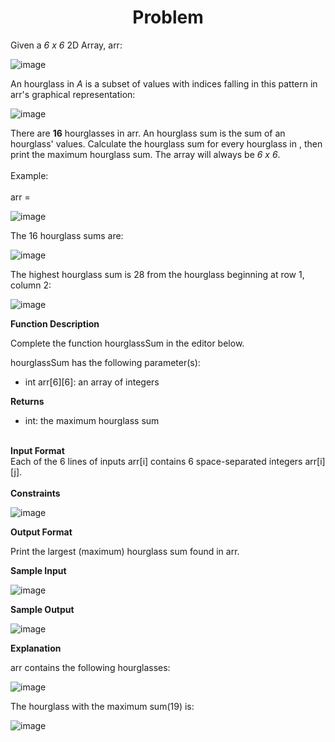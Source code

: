 <h1 align="center" >Problem</h1>
<p>Given a <i>6 x 6</i> 2D Array, arr:</p>

![image](https://github.com/Ridwan805/Problem-Solving-of-Hackerrank/assets/154875891/1d6a28b0-1d9d-4b09-af3b-030b5934e470)

<p>An hourglass in <i>A</i> is a subset of values with indices falling in this pattern in arr's graphical representation:</p>

![image](https://github.com/Ridwan805/Problem-Solving-of-Hackerrank/assets/154875891/edc2c4ca-37d2-4395-b144-6b81de85a2bd)

<p>There are <strong>16</strong> hourglasses in arr. An hourglass sum is the sum of an hourglass' values. Calculate the hourglass sum for every hourglass in , then print the maximum hourglass sum. The array will always be <i>6 x 6</i>.
<br><br>
Example:<br><br>
arr =
</p>

![image](https://github.com/Ridwan805/Problem-Solving-of-Hackerrank/assets/154875891/6b1e58cd-1c37-4c9b-a068-40c57c5ca383)

<p>The 16 hourglass sums are:</p>

![image](https://github.com/Ridwan805/Problem-Solving-of-Hackerrank/assets/154875891/d3e91fa5-1264-48a5-8258-c49fd6a44400)

<p>The highest hourglass sum is 28 from the hourglass beginning at row 1, column 2:</p>

![image](https://github.com/Ridwan805/Problem-Solving-of-Hackerrank/assets/154875891/bbc7388b-d79c-49a2-b3fd-d7d2d4921df6)

<p>
  <b>Function Description</b><br>

Complete the function hourglassSum in the editor below.<br>

hourglassSum has the following parameter(s):<br>

<ul><li>int arr[6][6]: an array of integers</li></ul>
</p>
<p>
  <b>Returns</b><br>

<ul><li>int: the maximum hourglass sum</li></ul><br>
<b>Input Format</b><br>
Each of the 6 lines of inputs arr[i] contains 6 space-separated integers arr[i][j].<br><br>
<b>Constraints</b><br>
</p>

![image](https://github.com/Ridwan805/Problem-Solving-of-Hackerrank/assets/154875891/5d206d02-22fc-43e2-94eb-a2023dd61bb8)

<p><b>Output Format</b><br>

Print the largest (maximum) hourglass sum found in arr.<br>

<b>Sample Input</b></p>

![image](https://github.com/Ridwan805/Problem-Solving-of-Hackerrank/assets/154875891/fe2c3c67-f57e-4801-9b6b-394704e67ac7)

<p><b>Sample Output</b></p>

![image](https://github.com/Ridwan805/Problem-Solving-of-Hackerrank/assets/154875891/262842ea-c72e-4fce-af8b-92a281e4be44)

<p><b>Explanation</b>

arr contains the following hourglasses:</p>

![image](https://github.com/Ridwan805/Problem-Solving-of-Hackerrank/assets/154875891/7acd3045-aad1-4905-81fc-826db0e39588)

<p>The hourglass with the maximum sum(19) is:</p>


![image](https://github.com/Ridwan805/Problem-Solving-of-Hackerrank/assets/154875891/4ff11809-f8f6-4603-84b7-400de698c0e3)




